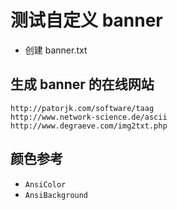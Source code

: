 # 测试自定义 banner
- 创建 banner.txt

## 生成 banner 的在线网站
```
http://patorjk.com/software/taag
http://www.network-science.de/ascii
http://www.degraeve.com/img2txt.php
```

## 颜色参考
- `AnsiColor`
- `AnsiBackground`